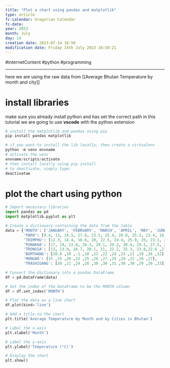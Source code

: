 ```yaml
---
title: "Plot a chart using pandas and matplotlib"
type: article
fc-calendar: Gregorian Calendar
fc-date: 
year: 2023
month: July
day: 14
creation date: 2023-07-14 16:50
modification date: Friday 14th July 2023 16:50:21
---
```

#internetContent  #python #programming 
___
here we are using the raw data from [[Average Bhutan Temperature by month and city]]

# install libraries
make sure you already install python and has set the correct path 
in this tutorial we are going to use **vscode** with the python extension 
``` powershell
# install the matplotlib and pandas using pip 
pip install pandas matplotlib 

# if you want to install the lib locally, then create a virtualenv 
python -m venv envname 
# activate the venv 
envname/scripts/activate 
# then install locally using pip install 
# to deactivate, simply type: 
deactivatae 
```
# plot the chart using python 

```python
# Import necessary libraries
import pandas as pd
import matplotlib.pyplot as plt

# Create a dictionary containing the data from the table
data = {'MONTH': ['JANUARY', 'FEBRUARY', 'MARCH', 'APRIL', 'MAY', 'JUNE', 'JULY', 'AUGUST', 'SEPTEMBER', 'OCTOBER', 'NOVEMBER', 'DECEMBER'],
        'PARO': [9.4, 13, 14.5, 17.6, 23.5, 25.4, 26.8, 25.3, 23.4, 18.7, 13.9, 11.2],
        'THIMPHU': [12.3, 14.4, 16.6, 20, 22.5, 24.4, 25.9, 25, 23.1, 21.9, 17.9, 14.5],
        'PUNAKHA': [17, 19, 22.8, 26.2, 29.1, 29.2, 30.4, 29.1, 27.5, 26.1, 22.6, 19.1],
        'TRONGSA': [13, 13.9, 16.7, 20.1, 21, 22.2, 25.3, 23.8,22.6 ,21.8 ,19.8 ,18.2],
        'BUMTHANG': [10.8 ,10 ,-1 ,18 ,21 ,22 ,24 ,23 ,21 ,19 ,16 ,12],
        'MONGAR': [15 ,15 ,20 ,22 ,25 ,26 ,27 ,25 ,24 ,22 ,19 ,17],
        'TRASHIGANG': [20 ,21 ,24 ,28 ,30 ,30 ,31 ,30 ,30 ,29 ,26 ,23]}

# Convert the dictionary into a pandas DataFrame
df = pd.DataFrame(data)

# Set the index of the DataFrame to be the MONTH column
df = df.set_index('MONTH')

# Plot the data as a line chart
df.plot(kind='line')

# Add a title to the chart
plt.title('Average Temperature by Month and by Cities in Bhutan')

# Label the x-axis
plt.xlabel('Month')

# Label the y-axis
plt.ylabel('Temperature (°C)')

# Display the chart
plt.show()

```
